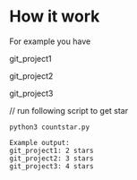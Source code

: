 # How it work

For example you have

git_project1

git_project2

git_project3

// run following script to get star
```
python3 countstar.py

Example output:
git_project1: 2 stars
git_project2: 3 stars
git_project3: 4 stars
```
